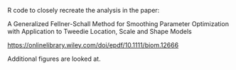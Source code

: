 
R code to closely recreate the analysis in the paper:

A Generalized Fellner-Schall Method for Smoothing Parameter Optimization with Application to Tweedie Location, Scale and Shape Models

https://onlinelibrary.wiley.com/doi/epdf/10.1111/biom.12666

Additional figures are looked at.
